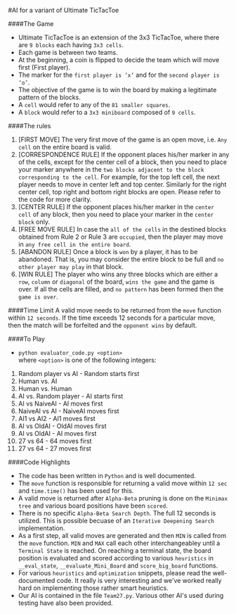 #AI for a variant of Ultimate TicTacToe

####The Game
- Ultimate TicTacToe is an extension of the 3x3 TicTacToe, where there are `9 blocks` each having `3x3 cells`.
- Each game is between two teams.
- At the beginning, a coin is flipped to decide the team which will move first (First player).
- The marker for the `first player is ‘x’` and for the `second player is ‘o’`.
- The objective of the game is to win the board by making a legitimate pattern of the blocks.
- A `cell` would refer to any of the `81 smaller squares`.
- A `block` would refer to a `3x3 miniboard` composed of `9 cells`.

####The rules
1. [FIRST MOVE] The very first move of the game is an open move, i.e. `Any cell` on the entire board is valid.
2. [CORRESPONDENCE RULE] If the opponent places his/her marker in any of the cells, except for the center cell of a block, then you need to place your marker anywhere in the `two blocks adjacent to the block corresponding to the cell`. For example, for the top left cell, the next player needs to move in center left and top center. Similarly for the right center cell, top right and bottom right blocks are open. Please refer to the code for more clarity.
3. [CENTER RULE] If the opponent places his/her marker in the `center cell` of any block, then you need to place your marker in the `center block` only.
4. [FREE MOVE RULE] In case the `all of the cells` in the destined blocks obtained from Rule 2 or Rule 3 are `occupied`, then the player may move in `any free cell in the entire board`.
5. [ABANDON RULE] Once a block is `won` by a player, it has to be abandoned. That is, you may consider the entire block to be full and `no other player may play` in that block.
6. [WIN RULE] The player who wins any three blocks which are either a `row`, `column` or `diagonal` of the board, `wins the game` and the game is over. If all the cells are filled, and `no pattern` has been formed then the `game is
over`.

####Time Limit
A valid move needs to be returned from the `move` function within `12 seconds`. If the time exceeds 12 seconds for a particular move, then the match will be forfeited and the `opponent wins` by default.

####To Play
- `python evaluator_code.py <option>`  
where `<option>` is one of the following integers:
1. Random player vs AI - Random starts first
2. Human vs. AI
3. Human vs. Human
4. AI vs. Random player - AI starts first
5. AI vs NaiveAI - AI moves first
6. NaiveAI vs AI - NaiveAI moves first
7. AI1 vs AI2 - AI1 moves first
8. AI vs OldAI - OldAI moves first
9. AI vs OldAI - AI moves first
10. 27 vs 64 - 64 moves first
11. 27 vs 64 - 27 moves first

####Code Highlights
- The code has been written in `Python` and is well documented.
- The `move` function is responsible for returning a valid move within `12 sec` and `time.time()` has been used for this.
- A valid move is returned after `Alpha-Beta` pruning is done on the `Minimax tree` and various board positions have been `scored`.
- There is no specific `Alpha-Beta Search Depth`. The full 12 seconds is utilized. This is possible becuase of an `Iterative Deepening Search` implementation.
- As a first step, all valid moves are generated and then `MIN` is called from the `move` function. `MIN` and `MAX` call each other interchangeabley until a `Terminal State` is reached. On reaching a terminal state, the board position is evaluated and scored according to various `heuristics` in `__eval_state`, `__evaluate_Mini_Board` and `score_big_board` functions.
- For various `heuristics` and `optimization` snippets, please read the well-documented code. It really is very interesting and we've worked really hard on implementing those rather smart heuristics.
- Our AI is contained in the file `Team27.py`. Various other AI's used during testing have also been provided.



